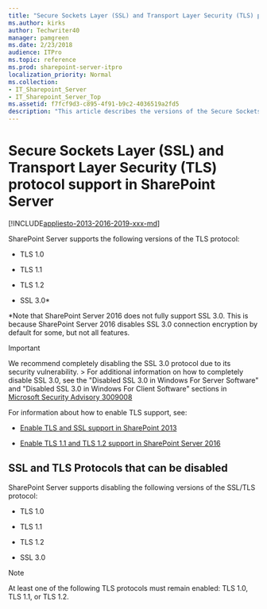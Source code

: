 ```yaml
---
title: "Secure Sockets Layer (SSL) and Transport Layer Security (TLS) protocol support in SharePoint Server"
ms.author: kirks
author: Techwriter40
manager: pamgreen
ms.date: 2/23/2018
audience: ITPro
ms.topic: reference
ms.prod: sharepoint-server-itpro
localization_priority: Normal
ms.collection:
- IT_Sharepoint_Server
- IT_Sharepoint_Server_Top
ms.assetid: f7fcf9d3-c895-4f91-b9c2-4036519a2fd5
description: "This article describes the versions of the Secure Sockets Layer (SSL) and Transport Layer Security (TLS) protocol that SharePoint Server supports."
---
```


# Secure Sockets Layer (SSL) and Transport Layer Security (TLS) protocol support in SharePoint Server

[!INCLUDE[appliesto-2013-2016-2019-xxx-md](../includes/appliesto-2013-2016-2019-xxx-md.md)] 
  
SharePoint Server supports the following versions of the TLS protocol:
  
- TLS 1.0
    
- TLS 1.1
    
- TLS 1.2
    
- SSL 3.0\*
    
\*Note that SharePoint Server 2016 does not fully support SSL 3.0. This is because SharePoint Server 2016 disables SSL 3.0 connection encryption by default for some, but not all features.
  
> [!IMPORTANT]
> We recommend completely disabling the SSL 3.0 protocol due to its security vulnerability. > For additional information on how to completely disable SSL 3.0, see the "Disabled SSL 3.0 in Windows For Server Software" and "Disabled SSL 3.0 in Windows For Client Software" sections in [Microsoft Security Advisory 3009008](/security-updates/SecurityAdvisories/2015/3009008)
  
For information about how to enable TLS support, see:
  
- [Enable TLS and SSL support in SharePoint 2013](enable-tls-and-ssl-support-in-sharepoint-2013.md)
    
- [Enable TLS 1.1 and TLS 1.2 support in SharePoint Server 2016](enable-tls-1-1-and-tls-1-2-support-in-sharepoint-server-2016.md)
    
## SSL and TLS Protocols that can be disabled

SharePoint Server supports disabling the following versions of the SSL/TLS protocol:
  
- TLS 1.0
    
- TLS 1.1
    
- TLS 1.2
    
- SSL 3.0
    
> [!NOTE]
> At least one of the following TLS protocols must remain enabled: TLS 1.0, TLS 1.1, or TLS 1.2. 
  

